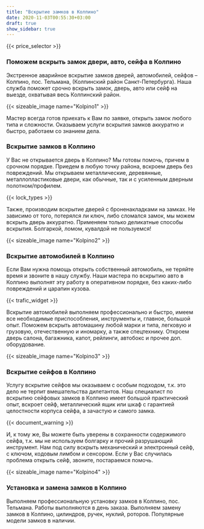```yaml
---
title: "Вскрытие замков в Колпино"
date: 2020-11-03T00:55:30+03:00
draft: true
show_sidebar: true
---
```

{{< price_selector >}}

### Поможем вскрыть замок двери, авто, сейфа в Колпино

Экстренное аварийное вскрытие замков дверей, автомобилей, сейфов – Колпино, пос. Тельмана, (Колпинский район Санкт-Петербурга). Наша служба поможет срочно вскрыть замок, дверь, авто или сейф на выезде, охватывая весь Колпинский район. 

{{< sizeable_image name="Kolpino1" >}}

Мастер всегда готов приехать к Вам по заявке, открыть замок любого типа и сложности. Оказываем услуги вскрытия замков аккуратно и быстро, работаем со знанием дела.

### Вскрытие замков в Колпино

У Вас не открывается дверь в Колпино? Мы готовы помочь, причем в срочном порядке. Приедем в любую точку района, вскроем дверь без повреждений. Мы открываем металлические, деревянные, металлопластиковые двери, как обычные, так и с усиленным дверным полотном/профилем. 

{{< lock_types >}}

Также, производим вскрытие дверей с броненакладками на замках. Не зависимо от того, потерялся ли ключ, либо сломался замок, мы можем вскрыть дверь аккуратно. Применяем только деликатные способы вскрытия. Болгаркой, ломом, кувалдой не пользуемся!

{{< sizeable_image name="Kolpino2" >}}

### Вскрытие автомобилей в Колпино

Если Вам нужна помощь открыть собственный автомобиль, не теряйте время и звоните в нашу службу. Наши мастера по вскрытию авто в Колпино выполнят эту работу в оперативном порядке, без каких-либо повреждений и царапин кузова. 

{{< trafic_widget >}}

Вскрытие автомобилей выполняем профессионально и быстро, имеем все необходимые приспособления, инструменты и, главное, большой опыт. Поможем вскрыть автомашину любой марки и типа, легковую и грузовую, отечественную и иномарку, а также спецтехнику. Откроем дверь салона, багажника, капот, рейлинги, автобокс и прочее доп. оборудование.

{{< sizeable_image name="Kolpino3" >}}

### Вскрытие сейфов в Колпино

Услугу вскрытие сейфов мы оказываем с особым подходом, т.к. это дело не терпит вмешательства дилетантов. Наш специалист по вскрытию сейфовых замков в Колпино имеет большой практический опыт, вскроет сейф, металлический ящик или шкаф с гарантией целостности корпуса сейфа, а зачастую и самого замка. 

{{< document_warning >}}

И, к тому же, Вы можете быть уверены в сохранности содержимого сейфа, т.к. мы не используем болгарку и прочий разрушающий инструмент. Нам под силу вскрыть механический и электронный сейф, с ключом, кодовым лимбом и сенсором. Если у Вас случилась проблема открыть сейф, звоните, постараемся помочь.

{{< sizeable_image name="Kolpino4" >}}

### Установка и замена замков в Колпино

Выполняем профессиональную установку замков в Колпино, пос. Тельмана. Работы выполняются в день заказа. Выполняем замену замков в Колпино, цилиндров, ручек, нуклий, роторов. Популярные модели замков в наличии.

